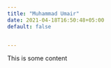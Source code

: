 ```yaml
---
title: "Muhammad Umair"
date: 2021-04-18T16:50:48+05:00
default: false


---
```


This is some content
